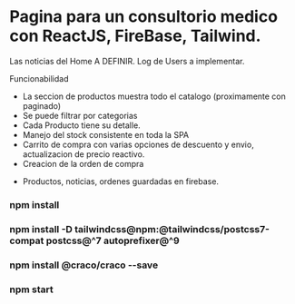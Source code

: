 # Pagina para un consultorio medico con ReactJS, FireBase, Tailwind.

Las noticias del Home  A DEFINIR.
Log de Users a implementar.

Funcionabilidad

- La seccion de productos muestra todo el catalogo (proximamente con paginado)
- Se puede filtrar por categorias
- Cada Producto tiene su detalle.
- Manejo del stock consistente en toda la SPA
- Carrito de compra con varias opciones de descuento y envio, actualizacion de precio reactivo.
- Creacion de la orden de compra

* Productos, noticias, ordenes guardadas en firebase.



### npm install
### npm install -D tailwindcss@npm:@tailwindcss/postcss7-compat postcss@^7 autoprefixer@^9
### npm install @craco/craco --save
### npm start
